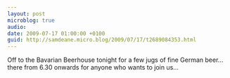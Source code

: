 ```yaml
---
layout: post
microblog: true
audio: 
date: 2009-07-17 01:00:00 +0100
guid: http://samdeane.micro.blog/2009/07/17/t2689084353.html
---
```

Off to the Bavarian Beerhouse tonight for a few jugs of fine German beer... there from 6.30 onwards for anyone who wants to join us...
